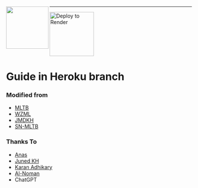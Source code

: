 <a align="left" href="https://github.com/5hojib/hk-upstream" title="Tidal DL Bot"><img align="left" height="115" src="https://github-readme-stats.vercel.app/api/pin/?username=5hojib&repo=hk-upstream&theme=react&border_color=61dafb&border_radius=10"></a>
  
  ______________________
  
  <a href="https://render.com/deploy"><img src="https://render.com/images/deploy-to-render-button.svg" alt="Deploy to Render" width="120"></a>

# Guide in Heroku branch


### Modified from
* [MLTB](https://github.com/anasty17/mirror-leech-telegram-bot)
* [WZML](https://github.com/weebzone/WZML) 
* [JMDKH](https://github.com/junedkh/jmdkh-mltb)
* [SN-MLTB](https://github.com/SN-ABDULLAH-AL-NOMAN/SN-MLTB)

### Thanks To
* [Anas](https://github.com/anasty17) 
* [Juned KH](https://github.com/junedkh) 
* [Karan Adhikary](https://github.com/weebzone) 
* [Al-Noman](https://github.com/SN-ABDULLAH-AL-NOMAN) 
* ChatGPT

